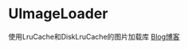 # UImageLoader
使用LruCache和DiskLruCache的图片加载库
[Blog博客](http://blog.csdn.net/s122ktyt/article/details/69357392)
